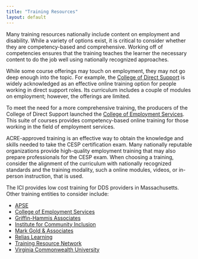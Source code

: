 ```yaml
---
title: "Training Resources"
layout: default
---
```

Many training resources nationally include content on employment and disability. While a variety of options exist, it is critical to consider whether they are competency-based and comprehensive. Working off of competencies ensures that the training teaches the learner the necessary content to do the job well using nationally recognized approaches.  

While some course offerings may touch on employment, they may not go deep enough into the topic. For example, the [College of Direct Support](http://directcourseonline.com/directsupport/) is widely acknowledged as an effective online training option for people working in direct support roles. Its curriculum includes a couple of modules on employment; however, the offerings are limited.

To meet the need for a more comprehensive training, the producers of the College of Direct Support launched the [College of Employment Services](http://directcourseonline.com/employmentservices/). This suite of courses provides competency-based online training for those working in the field of employment services.  

ACRE-approved training is an effective way to obtain the knowledge and skills needed to take the CESP certification exam. Many nationally reputable organizations provide high-quality employment training that may also prepare professionals for the CESP exam. When choosing a training, consider the alignment of the curriculum with nationally recognized standards and the training modality, such a online modules, videos, or in-person instruction, that is used.

The ICI provides low cost training for DDS providers in Massachusetts. Other training entities to consider include:

-	[APSE](http://www.apse.org/training/)
-	[College of Employment Services](http://directcourseonline.com/employment-services/)
-	[Griffin-Hammis Associates](http://www.griffinhammis.com/onlinetraining.html)
-	[Institute for Community Inclusion](http://www.communityinclusion.org/staff.php?staff_id=11)
-	[Mark Gold & Associates](http://www.marcgold.com)
-	[Relias Learning](http://www.reliaslearning.com/intellectual-and-developmental-disabilities)
-	[Training Resource Network](https://trn-store.com/catalog/65)
-	[Virginia Commonwealth University](http://www.worksupport.com/training/courses.cfm)
